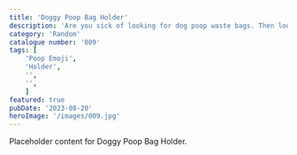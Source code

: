 ```yaml
---
title: 'Doggy Poop Bag Holder'
description: 'Are you sick of looking for dog poop waste bags. Then look no further than this super cool poop Emoji bag holder'
category: 'Random'
catalogue number: '009'
tags: [
    'Poop Emoji', 
    'Holder', 
    '', 
    '',
    ]
featured: true
pubDate: '2023-08-20'
heroImage: '/images/009.jpg'
---
```


Placeholder content for Doggy Poop Bag Holder.